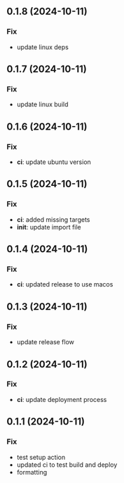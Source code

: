 ## 0.1.8 (2024-10-11)

### Fix

- update linux deps

## 0.1.7 (2024-10-11)

### Fix

- update linux build

## 0.1.6 (2024-10-11)

### Fix

- **ci**: update ubuntu version

## 0.1.5 (2024-10-11)

### Fix

- **ci**: added missing targets
- **init**: update import file

## 0.1.4 (2024-10-11)

### Fix

- **ci**: updated release to use macos

## 0.1.3 (2024-10-11)

### Fix

- update release flow

## 0.1.2 (2024-10-11)

### Fix

- **ci**: update deployment process

## 0.1.1 (2024-10-11)

### Fix

- test setup action
- updated ci to test build and deploy
- formatting

